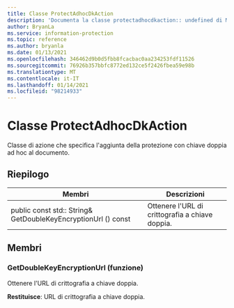 ```yaml
---
title: Classe ProtectAdhocDkAction
description: 'Documenta la classe protectadhocdkaction:: undefined di Microsoft Information Protection (MIP) SDK.'
author: BryanLa
ms.service: information-protection
ms.topic: reference
ms.author: bryanla
ms.date: 01/13/2021
ms.openlocfilehash: 346462d9b0d5fbb8fcacbac0aa234253fdf11526
ms.sourcegitcommit: 76926b357bbfc8772ed132ce5f2426fbea59e98b
ms.translationtype: MT
ms.contentlocale: it-IT
ms.lasthandoff: 01/14/2021
ms.locfileid: "98214933"
---
```

# <a name="class-protectadhocdkaction"></a>Classe ProtectAdhocDkAction 
Classe di azione che specifica l'aggiunta della protezione con chiave doppia ad hoc al documento.
  
## <a name="summary"></a>Riepilogo
 Membri                        | Descrizioni                                
--------------------------------|---------------------------------------------
public const std:: String& GetDoubleKeyEncryptionUrl () const  |  Ottenere l'URL di crittografia a chiave doppia.
  
## <a name="members"></a>Membri
  
### <a name="getdoublekeyencryptionurl-function"></a>GetDoubleKeyEncryptionUrl (funzione)
Ottenere l'URL di crittografia a chiave doppia.

  
**Restituisce**: URL di crittografia a chiave doppia.